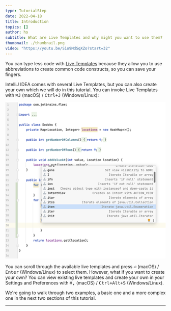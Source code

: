 ```yaml
---
type: TutorialStep
date: 2022-04-18
title: Introduction
topics: []
author: hs
subtitle: What are Live Templates and why might you want to use them?
thumbnail: ./thumbnail.png
video: "https://youtu.be/Sio9MdSqXZo?start=32"
---
```


You can type less code with [Live Templates](https://www.jetbrains.com/help/idea/using-live-templates.html) because they allow you to use abbreviations to create common code constructs, so you can save your fingers.

IntelliJ IDEA comes with several Live Templates, but you can also create your own which we will do in this tutorial. You can invoke Live Templates with <kbd>⌘J</kbd> (macOS) / <kbd>Ctrl+J</kbd> (Windows/Linux):

![Live Templates popup](live_templates_preview.png)

You can scroll through the available live templates and press <kbd>⏎</kbd> (macOS) / <kbd>Enter</kbd> (Windows/Linux) to select them. However, what if you want to create your own? You can view existing live templates and create your own in your Settings and Preferences with <kbd>⌘,</kbd> (macOS) / <kbd>Ctrl+Alt+S</kbd> (Windows/Linux).

We're going to walk through two examples, a basic one and a more complex one in the next two sections of this tutorial.

---
